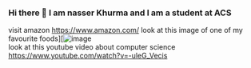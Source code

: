 ### Hi there 👋 I am nasser Khurma and I am a student at ACS
visit amazon https://www.amazon.com/ 
look at this image of one of my favourite foods][![image](https://github.com/nasserkhurma/Nasserkhurma/assets/156060823/fe981374-8298-43eb-a3be-958754ae08c7)  
look at this youtube video about computer science https://www.youtube.com/watch?v=-uleG_Vecis 
<!--
**nasserkhurma/Nasserkhurma** is a ✨ _special_ ✨ repository because its `README.md` (this file) appears on your GitHub profile.
1. First ordered list item Football 
2. Another item basketball
⋅⋅* Unordered sub-list. 
1. Actual numbers don't matter, just that it's a number
⋅⋅1. Ordered sub-list
4. And another item.


